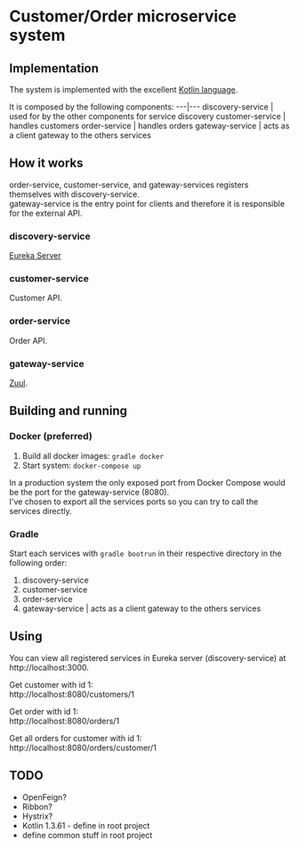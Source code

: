 # Customer/Order microservice system

## Implementation
The system is implemented with the excellent [Kotlin language](https://kotlinlang.org/).

It is composed by the following components:
---|---
discovery-service | used for by the other components for service discovery
customer-service | handles customers 
order-service | handles orders
gateway-service | acts as a client gateway to the others services

## How it works
order-service, customer-service, and gateway-services registers themselves with discovery-service.  
gateway-service is the entry point for clients and therefore it is responsible for the external API.  

### discovery-service
[Eureka Server](https://cloud.spring.io/spring-cloud-netflix/multi/multi_spring-cloud-eureka-server.html)

### customer-service
Customer API.

### order-service
Order API.

### gateway-service
[Zuul](https://cloud.spring.io/spring-cloud-netflix/multi/multi__router_and_filter_zuul.html).
 
## Building and running

### Docker (preferred)
1. Build all docker images: `gradle docker`
2. Start system: `docker-compose up`

In a production system the only exposed port from Docker Compose would be the port for the gateway-service (8080).  
I've chosen to export all the services ports so you can try to call the services directly.

### Gradle
Start each services with `gradle bootrun` in their respective directory in the following order:
1. discovery-service
2. customer-service 
3. order-service
4. gateway-service | acts as a client gateway to the others services

## Using
You can view all registered services in Eureka server (discovery-service) at http://localhost:3000.  

Get customer with id 1:  
http://localhost:8080/customers/1

Get order with id 1:  
http://localhost:8080/orders/1

Get all orders for customer with id 1:  
http://localhost:8080/orders/customer/1


## TODO
* OpenFeign?
* Ribbon?
* Hystrix?
* Kotlin 1.3.61 - define in root project
* define common stuff in root project

